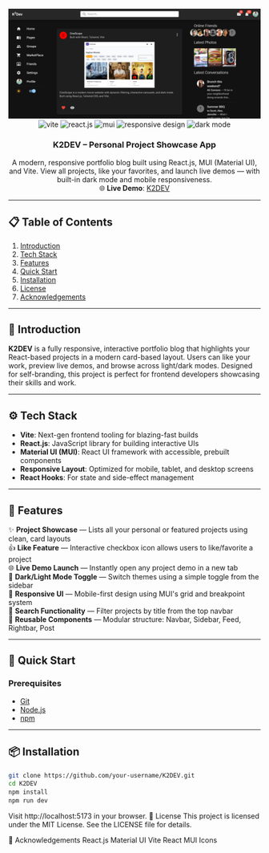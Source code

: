 <div align="center">
  <br />
  <img src="public/K2DEV SCREEN.png" alt="Project Banner" />
  <br />

  <div>
    <img src="https://img.shields.io/badge/-Vite-black?style=for-the-badge&logoColor=white&logo=vite&color=646CFF" alt="vite" />
    <img src="https://img.shields.io/badge/-React_JS-black?style=for-the-badge&logoColor=white&logo=react&color=61DAFB" alt="react.js" />
    <img src="https://img.shields.io/badge/-Material_UI-black?style=for-the-badge&logoColor=white&logo=mui&color=007FFF" alt="mui" />
    <img src="https://img.shields.io/badge/-Responsive_Design-black?style=for-the-badge&logoColor=white&color=00C49F" alt="responsive design" />
    <img src="https://img.shields.io/badge/-Dark_Mode-black?style=for-the-badge&logoColor=white&color=333333" alt="dark mode" />
  </div>

  <h3 align="center">K2DEV – Personal Project Showcase App</h3>

  <div align="center">
    A modern, responsive portfolio blog built using React.js, MUI (Material UI), and Vite. View all projects, like your favorites, and launch live demos — with built-in dark mode and mobile responsiveness.
  </div>

  <div align="center">
    🌐 <strong>Live Demo</strong>: <a href="https://karthickramalagar.github.io/K2DEV/">K2DEV</a>
  </div>
</div>

---

## 📋 Table of Contents

1. [Introduction](#introduction)  
2. [Tech Stack](#tech-stack)  
3. [Features](#features)  
4. [Quick Start](#quick-start)  
5. [Installation](#installation)  
6. [License](#license)  
7. [Acknowledgements](#acknowledgements)  

---

## 🧠 Introduction

**K2DEV** is a fully responsive, interactive portfolio blog that highlights your React-based projects in a modern card-based layout. Users can like your work, preview live demos, and browse across light/dark modes. Designed for self-branding, this project is perfect for frontend developers showcasing their skills and work.

---

## ⚙️ Tech Stack

- **Vite**: Next-gen frontend tooling for blazing-fast builds  
- **React.js**: JavaScript library for building interactive UIs  
- **Material UI (MUI)**: React UI framework with accessible, prebuilt components  
- **Responsive Layout**: Optimized for mobile, tablet, and desktop screens  
- **React Hooks**: For state and side-effect management  

---

## 🌟 Features

✨ **Project Showcase** — Lists all your personal or featured projects using clean, card layouts  
👍 **Like Feature** — Interactive checkbox icon allows users to like/favorite a project  
🌐 **Live Demo Launch** — Instantly open any project demo in a new tab  
🌙 **Dark/Light Mode Toggle** — Switch themes using a simple toggle from the sidebar  
📱 **Responsive UI** — Mobile-first design using MUI's grid and breakpoint system  
🔎 **Search Functionality** — Filter projects by title from the top navbar  
🔧 **Reusable Components** — Modular structure: Navbar, Sidebar, Feed, Rightbar, Post  

---

## 🚀 Quick Start

### Prerequisites

- [Git](https://git-scm.com/)
- [Node.js](https://nodejs.org/)
- [npm](https://www.npmjs.com/)

---

## 📦 Installation

```bash
git clone https://github.com/your-username/K2DEV.git
cd K2DEV
npm install
npm run dev
```
Visit http://localhost:5173 in your browser.
📄 License
This project is licensed under the MIT License. See the LICENSE file for details.

🙌 Acknowledgements
 React.js
Material UI
Vite
React MUI Icons
